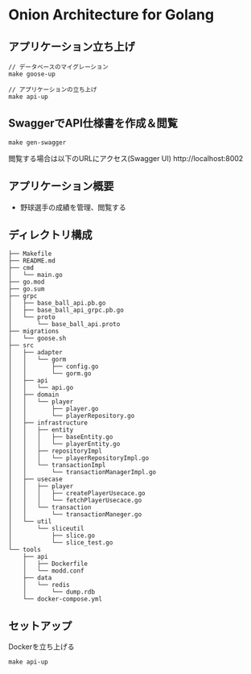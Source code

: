 # Onion Architecture for Golang

## アプリケーション立ち上げ
```
// データベースのマイグレーション
make goose-up

// アプリケーションの立ち上げ
make api-up
```

## SwaggerでAPI仕様書を作成＆閲覧
```
make gen-swagger
```
閲覧する場合は以下のURLにアクセス(Swagger UI)
http://localhost:8002


## アプリケーション概要
- 野球選手の成績を管理、閲覧する


## ディレクトリ構成

```
├── Makefile
├── README.md
├── cmd
│   └── main.go
├── go.mod
├── go.sum
├── grpc
│   ├── base_ball_api.pb.go
│   ├── base_ball_api_grpc.pb.go
│   └── proto
│       └── base_ball_api.proto
├── migrations
│   └── goose.sh
├── src
│   ├── adapter
│   │   └── gorm
│   │       ├── config.go
│   │       └── gorm.go
│   ├── api
│   │   └── api.go
│   ├── domain
│   │   └── player
│   │       ├── player.go
│   │       └── playerRepository.go
│   ├── infrastructure
│   │   ├── entity
│   │   │   ├── baseEntity.go
│   │   │   └── playerEntity.go
│   │   ├── repositoryImpl
│   │   │   └── playerRepositoryImpl.go
│   │   └── transactionImpl
│   │       └── transactionManagerImpl.go
│   ├── usecase
│   │   ├── player
│   │   │   ├── createPlayerUsecace.go
│   │   │   └── fetchPlayerUsecace.go
│   │   └── transaction
│   │       └── transactionManeger.go
│   └── util
│       └── sliceutil
│           ├── slice.go
│           └── slice_test.go
└── tools
    ├── api
    │   ├── Dockerfile
    │   └── modd.conf
    ├── data
    │   └── redis
    │       └── dump.rdb
    └── docker-compose.yml

```
## セットアップ

Dockerを立ち上げる
```
make api-up
```

